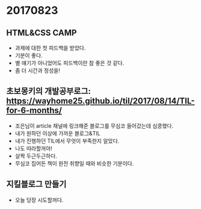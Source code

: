 # 20170823

## HTML&CSS CAMP
* 과제에 대한 첫 피드백을 받았다.
* 기분이 좋다.
* 별 얘기가 아니었어도 피드백이란 참 좋은 것 같다.
* 좀 더 시간과 정성을!

## 초보몽키의 개발공부로그: https://wayhome25.github.io/til/2017/08/14/TIL-for-6-months/

* 조은님이 article 채널에 링크해준 블로그를 무심코 들어갔는데 심쿵했다.
* 내가 원하던 이상에 가까운 블로그&TIL
* 내가 진행하던 TIL에서 무엇이 부족한지 알았다.
* 나도 따라할꺼야!
* 살짝 두근두근하다.
* 무심코 집어든 책이 완전 취향일 때와 비슷한 기분이다.

## 지킬블로그 만들기
* 오늘 당장 시도할꺼다.
